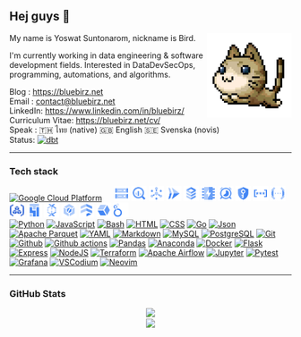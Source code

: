 ## Hej guys 👋

<img align="right" height="30%" width="30%" alt="maplestory-cat-pet gif" src="./img/gif/maplestory-cat-pet.gif" />

My name is Yoswat Suntonarom, nickname is Bird.

I'm currently working in data engineering & software development fields. Interested in DataDevSecOps, programming, automations, and algorithms.

Blog : <https://bluebirz.net>  
Email : <contact@bluebirz.net>  
LinkedIn: <https://www.linkedin.com/in/bluebirz/>  
Curriculum Vitae: <https://bluebirz.net/cv/>  
Speak : 🇹🇭 ไทย (native) 🇬🇧 English  🇸🇪 Svenska (novis)  
Status:
<a href="https://www.getdbt.com/" title="dbt"><img src="https://img.shields.io/badge/dbt-learning-FF694B?logo=dbt" alt="dbt" /></a>
<!-- <a href="https://www.snowflake.com/" title="snowflake"><img src="https://img.shields.io/badge/snowflake-learning-56B9EB?logo=snowflake" alt="snowflake" /></a> -->
<!-- <a href="https://aws.amazon.com/" title="AWS"><img src="https://skillicons.dev/icons?i=aws" alt="AWS" width="32px" height="32px" /></a> -->

---

### Tech stack

<a href="https://cloud.google.com/" title="Google Cloud Platform"><img src="https://cdn.simpleicons.org/googlecloud/4285F4/ffffff" alt="Google Cloud Platform" width="32px" height="32px"/></a>
&ensp;&ensp;
<a href="https://cloud.google.com/storage" title="Google Cloud Storage"><img src="./img/gcpicons.com/Cloud-Storage.svg" alt="Cloud Storage icon" width="27px" height="27px"/></a>
<a href="https://cloud.google.com/bigquery" titl="Google BigQuery"><img src="./img/gcpicons.com/BigQuery.svg" alt="BigQuery icon" width="27px" height="27px"/></a>
<a href="https://cloud.google.com/pubsub" title="Google Cloud Pub/Sub"><img src="./img/gcpicons.com/PubSub.svg" alt="Pub/Sub icon" width="27px" height="27px"/></a>
<a href="https://cloud.google.com/run" title="Google Cloud Run"><img src="./img/gcpicons.com/Cloud-Run.svg" alt="Cloud Run icon" width="27px" height="27px"/></a>
<a href="https://cloud.google.com/sql" title="Google Cloud SQL"><img src="./img/gcpicons.com/Cloud-SQL.svg" alt="Cloud SQL icon" width="27px" height="27px"/></a>
<a href="https://cloud.google.com/memorystore" title="Google Cloud Memorystore"><img src="./img/gcpicons.com/Memorystore.svg" alt="Memorystore icon" width="27px" height="27px"/></a>
<a href="https://cloud.google.com/scheduler" title="Google Cloud Scheduler"><img src="./img/gcpicons.com/Cloud-Scheduler.svg" alt="Cloud Scheduler icon" width="27px" height="27px"/></a>
<a href="https://cloud.google.com/kms" title="Google Cloud KMS"><img src="./img/gcpicons.com/Key-Management-Service.svg" alt="Key Key-Management-Service icon" width="27px" height="27px"/></a>
<a href="https://cloud.google.com/secret-manager" title="Google Secret Manager"><img src="./img/gcpicons.com/Secret-Manager.svg" alt="Secret Manager icon" width="27px" height="27px"/></a>
<a href="https://cloud.google.com/functions" title="Google Cloud Functions"><img src="./img/gcpicons.com/Cloud-Functions.svg" alt="Cloud-Functions icon" width="27px" height="27px"/></a>
<a href="https://cloud.google.com/artifact-registry" title="Google Artifact Registry"><img src="./img/gcpicons.com/Artifact-Registry.svg" alt="Artifact Registry icon" width="27px" height="27px"/></a>
<a href="https://cloud.google.com/composer" title="Google Cloud Composer"><img src="./img/gcpicons.com/Cloud-Composer.svg" alt="Cloud Cloud-Composer icon" width="27px" height="27px"/></a>
<a href="https://cloud.google.com/dataflow" title="Google Cloud Dataflow"><img src="./img/gcpicons.com/Dataflow.svg" alt="Dataflow icon" width="27px" height="27px"/></a>
<a href="https://cloud.google.com/build" title="Google Cloud Build"><img src="./img/gcpicons.com/Cloud-Build.svg" alt="Cloud-Build icon" width="27px" height="27px"/></a>
<a href="https://cloud.google.com/firestore" title="Google Firestore"><img src="./img/gcpicons.com/Firestore.svg" alt="Firestore icon" width="27px" height="27px"/></a>
<a href="https://cloud.google.com/stackdriver" title="Google Cloud Stackdriver"><img src="./img/gcpicons.com/Stackdriver.svg" alt="Stackdriver icon" width="27px" height="27px"/></a>
<a href="https://lookerstudio.google.com" title="Google Looker Studio"><img src="./img/gcpicons.com/Looker.svg" alt="Looker studio icon" width="27px" height="27px"/></a>
<br/>
<a href="https://www.python.org/" title="Python"><img src="https://cdn.simpleicons.org/python/3776AB/ffffff" alt="Python" width="32px" height="32px"/></a>
<a href="https://www.w3schools.com/js/default.asp" title="JavaScript"><img src="https://cdn.simpleicons.org/javascript/F7DF1E/ffffff" alt="JavaScript" width="32px" height="32px"/></a>
<a href="https://www.gnu.org/software/bash/" title="Bash"><img src="https://cdn.simpleicons.org/gnubash/4EAA25/ffffff" alt="Bash" width="32px" height="32px"/></a>
<a href="https://www.w3schools.com/html/" title="HTML"><img src="https://cdn.simpleicons.org/html5/E34F26/ffffff" alt="HTML" width="32px" height="32px"/></a>
<a href="https://www.w3schools.com/css/default.asp" title="CSS"><img src="https://cdn.simpleicons.org/css/663399/ffffff" alt="CSS" width="32px" height="32px"/></a>
<a href="https://go.dev/" title="Golang"><img src="https://cdn.simpleicons.org/go/00ADD8/ffffff" alt="Go" width="32px" height="32px"/></a>
<a href="https://www.json.org/" title="JSON"><img src="https://cdn.simpleicons.org/json/000000/ffffff" alt="Json" width="32px" height="32px"/></a>
<a href="https://parquet.apache.org/" title="Apache Parquet"><img src="https://cdn.simpleicons.org/apacheparquet/50ABF1/ffffff" alt="Apache Parquet" width="32px" height="32px"/></a>
<a href="https://yaml.org/" title="YAML"><img src="https://cdn.simpleicons.org/yaml/CB171E/ffffff" alt="YAML" width="32px" height="32px"/></a>
<a href="https://www.markdownguide.org/" title="Markdown"><img src="https://cdn.simpleicons.org/markdown/000000/ffffff" alt="Markdown" width="32px" height="32px"/></a>
<a href="https://www.mysql.com/" title="MySQL"><img src="https://cdn.simpleicons.org/mysql/4479A1/ffffff" alt="MySQL" width="32px" height="32px"/></a>
<a href="https://www.postgresql.org/" title="PostgreSQL"><img src="https://cdn.simpleicons.org/postgresql/4169E1/ffffff" alt="PostgreSQL" width="32px" height="32px"/></a>
<a href="https://git-scm.com/" title="Git"><img src="https://cdn.simpleicons.org/git/F05032/ffffff" alt="Git" width="32px" height="32px"/></a>
<a href="https://github.com/" title="Github"><img src="https://cdn.simpleicons.org/github/181717/ffffff" alt="Github" width="32px" height="32px"/></a>
<a href="https://github.com/features/actions" title="Github actions"><img src="https://cdn.simpleicons.org/githubactions/2088FF/ffffff" alt="Github actions" width="32px" height="32px"/></a>
<a href="https://pandas.pydata.org/" title="Pandas"><img src="https://cdn.simpleicons.org/pandas/150458/ffffff" alt="Pandas" width="32px" height="32px"/></a>
<a href="https://www.anaconda.com/" title="Anaconda"><img src="https://cdn.simpleicons.org/anaconda/44A833/ffffff" alt="Anaconda" width="32px" height="32px"/></a>
<a href="https://www.docker.com/" title="Docker"><img src="https://cdn.simpleicons.org/docker/2496ED/ffffff" alt="Docker" width="32px" height="32px"/></a>
<a href="https://flask.palletsprojects.com/en/stable/" title="Flask"><img src="https://cdn.simpleicons.org/flask/000000/ffffff" alt="Flask" width="32px" height="32px"/></a>
<a href="http://expressjs.com/" title="ExpressJS"><img src="https://cdn.simpleicons.org/express/000000/ffffff" alt="Express" width="32px" height="32px"/></a>
<a href="https://nodejs.org/" title="NodeJS"><img src="https://cdn.simpleicons.org/nodedotjs/5FA04E/ffffff" alt="NodeJS" width="32px" height="32px"/></a>
<a href="https://www.terraform.io/" title="Terraform"><img src="https://cdn.simpleicons.org/terraform/844FBA/ffffff" alt="Terraform" width="32px" height="32px"/></a>
<a href="https://airflow.apache.org/" title="Apache Airflow"><img src="https://cdn.simpleicons.org/apacheairflow/017CEE/ffffff" alt="Apache Airflow" width="32px" height="32px"/></a>
<a href="https://jupyter.org/" title="Jupyter"><img src="https://cdn.simpleicons.org/jupyter/F37626/ffffff" alt="Jupyter" width="32px" height="32px"/></a>
<a href="https://pytest.org/" title="Pytest"><img src="https://cdn.simpleicons.org/pytest/0A9EDC/ffffff" alt="Pytest" width="32px" height="32px"/></a>
<a href="https://grafana.com/" title="Grafana"><img src="https://cdn.simpleicons.org/grafana/F46800/ffffff" alt="Grafana" width="32px" height="32px"/></a>
<a href="https://vscodium.com" title="VSCodium"><img src="https://cdn.simpleicons.org/vscodium/2F80ED/ffffff" alt="VSCodium" width="32px" height="32px"/></a>
<a href="https://neovim.io/" title="Neovim"><img src="https://cdn.simpleicons.org/neovim/57A143/ffffff" alt="Neovim" width="32px" height="32px"/></a>

---

### GitHub Stats

<div align="center">
  <img src="https://readme-stats-fork-mauve.vercel.app/api/?username=bluebirz&theme=dark&show_icons=true&count_private=true"><br>
<img src="https://readme-stats-fork-mauve.vercel.app/api/top-langs/?username=bluebirz&theme=dark&hide_border=false&no-bg=true&no-frame=true&langs_count=6&layout=donut">
</div>
